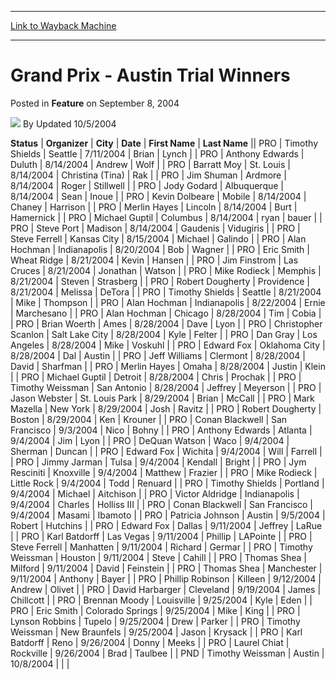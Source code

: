 
---
[Link to Wayback Machine](https://web.archive.org/web/20211021090016/https://magic.wizards.com/en/articles/archive/feature/grand-prix-austin-trial-winners-2004-09-08)

[_metadata_:wayback_url]:- "https://magic.wizards.com/en/articles/archive/feature/grand-prix-austin-trial-winners-2004-09-08"
[_metadata_:wayback_raw_url]:- "https://web.archive.org/web/20211021090016id_/https://magic.wizards.com/en/articles/archive/feature/grand-prix-austin-trial-winners-2004-09-08"
[_metadata_:wayback_capture_timestamp]:- "2021-10-21 09:00:16+00:00"
[_metadata_:publish_date]:- "2004-09-08"
[_metadata_:description]:- "StatusOrganizerCityDateFirst NameLast NamePROTimothy ShieldsSeattle7/11/2004BrianLynchPROAnthony EdwardsDuluth8/14/2004AndrewWolfPROBarratt MoySt."
[_metadata_:generator]:- "Drupal 7 (http://drupal.org)"
---


Grand Prix - Austin Trial Winners
=================================



 Posted in **Feature**
 on September 8, 2004 






![](https://media.magic.wizards.com/styles/auth_small/public/generic-avatar-150_394.png)
By Updated 10/5/2004













 **Status** | **Organizer** | **City** | **Date** | **First Name** | **Last Name** || PRO | Timothy Shields | Seattle | 7/11/2004 | Brian | Lynch |
| PRO | Anthony Edwards | Duluth | 8/14/2004 | Andrew | Wolf |
| PRO | Barratt Moy | St. Louis | 8/14/2004 | Christina (Tina) | Rak |
| PRO | Jim Shuman | Ardmore | 8/14/2004 | Roger | Stillwell |
| PRO | Jody Godard | Albuquerque | 8/14/2004 | Sean | Inoue |
| PRO | Kevin Dolbeare | Mobile | 8/14/2004 | Chaney | Harrison |
| PRO | Merlin Hayes | Lincoln | 8/14/2004 | Burt | Hamernick |
| PRO | Michael Guptil | Columbus | 8/14/2004 | ryan | bauer |
| PRO | Steve Port | Madison | 8/14/2004 | Gaudenis | Vidugiris |
| PRO | Steve Ferrell | Kansas City | 8/15/2004 | Michael | Galindo |
| PRO | Alan Hochman | Indianapolis | 8/20/2004 | Bob | Wagner |
| PRO | Eric Smith | Wheat Ridge | 8/21/2004 | Kevin | Hansen |
| PRO | Jim Finstrom | Las Cruces | 8/21/2004 | Jonathan | Watson |
| PRO | Mike Rodieck | Memphis | 8/21/2004 | Steven | Strasberg |
| PRO | Robert Dougherty | Providence | 8/21/2004 | Melissa | DeTora |
| PRO | Timothy Shields | Seattle | 8/21/2004 | Mike | Thompson |
| PRO | Alan Hochman | Indianapolis | 8/22/2004 | Ernie | Marchesano |
| PRO | Alan Hochman | Chicago | 8/28/2004 | Tim | Cobia |
| PRO | Brian Woerth | Ames | 8/28/2004 | Dave | Lyon |
| PRO | Christopher Scanlon | Salt Lake City | 8/28/2004 | Kyle | Felter |
| PRO | Dan Gray | Los Angeles | 8/28/2004 | Mike | Voskuhl |
| PRO | Edward Fox | Oklahoma City | 8/28/2004 | Dal | Austin |
| PRO | Jeff Williams | Clermont | 8/28/2004 | David | Sharfman |
| PRO | Merlin Hayes | Omaha | 8/28/2004 | Justin | Klein |
| PRO | Michael Guptil | Detroit | 8/28/2004 | Chris | Prochak |
| PRO | Timothy Weissman | San Antonio | 8/28/2004 | Jeffrey | Meyerson |
| PRO | Jason Webster | St. Louis Park | 8/29/2004 | Brian | McCall |
| PRO | Mark Mazella | New York | 8/29/2004 | Josh | Ravitz |
| PRO | Robert Dougherty | Boston | 8/29/2004 | Ken | Krouner |
| PRO | Conan Blackwell | San Francisco | 9/3/2004 | Nico | Bohny |
| PRO | Anthony Edwards | Atlanta | 9/4/2004 | Jim | Lyon |
| PRO | DeQuan Watson | Waco | 9/4/2004 | Sherman | Duncan |
| PRO | Edward Fox | Wichita | 9/4/2004 | Will | Farrell |
| PRO | Jimmy Jarman | Tulsa | 9/4/2004 | Kendall | Bright |
| PRO | Jym Resciniti | Knoxville | 9/4/2004 | Matthew | Frazier |
| PRO | Mike Rodieck | Little Rock | 9/4/2004 | Todd | Renuard |
| PRO | Timothy Shields | Portland | 9/4/2004 | Michael | Aitchison |
| PRO | Victor Aldridge | Indianapolis | 9/4/2004 | Charles | Holliss III |
| PRO | Conan Blackwell | San Francisco | 9/4/2004 | Masami | Ibamoto |
| PRO | Patricia Johnson | Austin | 9/5/2004 | Robert | Hutchins |
| PRO | Edward Fox | Dallas | 9/11/2004 | Jeffrey | LaRue |
| PRO | Karl Batdorff | Las Vegas | 9/11/2004 | Phillip | LAPointe |
| PRO | Steve Ferrell | Manhatten | 9/11/2004 | Richard | Germar |
| PRO | Timothy Weissman | Houston | 9/11/2004 | Steve | Cahill |
| PRO | Thomas Shea | Milford | 9/11/2004 | David | Feinstein |
| PRO | Thomas Shea | Manchester | 9/11/2004 | Anthony | Bayer |
| PRO | Phillip Robinson | Killeen | 9/12/2004 | Andrew | Olivet |
| PRO | David Harbarger | Cleveland | 9/19/2004 | James | Chillcott  |
| PRO | Brennan Moody | Louisville | 9/25/2004 | Kyle | Eden |
| PRO | Eric Smith | Colorado Springs | 9/25/2004 | Mike | King |
| PRO | Lynson Robbins | Tupelo | 9/25/2004 | Drew | Parker |
| PRO | Timothy Weissman | New Braunfels | 9/25/2004 | Jason | Krysack |
| PRO | Karl Batdorff | Reno | 9/26/2004 | Donny | Meeks |
| PRO | Laurel Chiat | Rockville | 9/26/2004 | Brad | Taulbee |
| PND | Timothy Weissman | Austin | 10/8/2004 |  |  |







